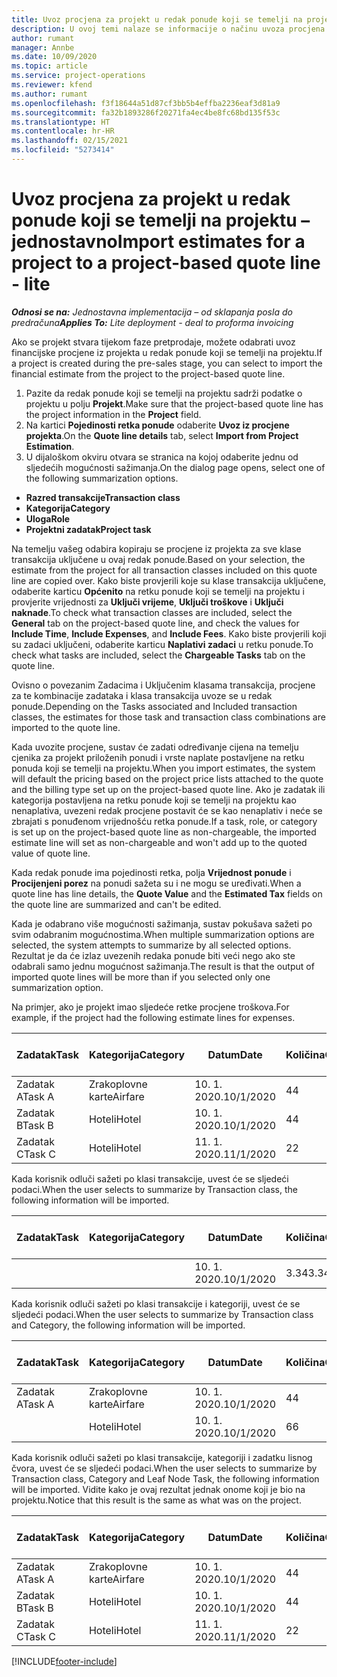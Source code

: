 ```yaml
---
title: Uvoz procjena za projekt u redak ponude koji se temelji na projektu – jednostavno
description: U ovoj temi nalaze se informacije o načinu uvoza procjena iz projekta u redak ponude.
author: rumant
manager: Annbe
ms.date: 10/09/2020
ms.topic: article
ms.service: project-operations
ms.reviewer: kfend
ms.author: rumant
ms.openlocfilehash: f3f18644a51d87cf3bb5b4effba2236eaf3d81a9
ms.sourcegitcommit: fa32b1893286f20271fa4ec4be8fc68bd135f53c
ms.translationtype: HT
ms.contentlocale: hr-HR
ms.lasthandoff: 02/15/2021
ms.locfileid: "5273414"
---
```

# <a name="import-estimates-for-a-project-to-a-project-based-quote-line---lite"></a><span data-ttu-id="2109e-103">Uvoz procjena za projekt u redak ponude koji se temelji na projektu – jednostavno</span><span class="sxs-lookup"><span data-stu-id="2109e-103">Import estimates for a project to a project-based quote line - lite</span></span>

<span data-ttu-id="2109e-104">_**Odnosi se na:** Jednostavna implementacija – od sklapanja posla do predračuna_</span><span class="sxs-lookup"><span data-stu-id="2109e-104">_**Applies To:** Lite deployment - deal to proforma invoicing_</span></span>

<span data-ttu-id="2109e-105">Ako se projekt stvara tijekom faze pretprodaje, možete odabrati uvoz financijske procjene iz projekta u redak ponude koji se temelji na projektu.</span><span class="sxs-lookup"><span data-stu-id="2109e-105">If a project is created during the pre-sales stage, you can select to import the financial estimate from the project to the project-based quote line.</span></span>

1. <span data-ttu-id="2109e-106">Pazite da redak ponude koji se temelji na projektu sadrži podatke o projektu u polju **Projekt**.</span><span class="sxs-lookup"><span data-stu-id="2109e-106">Make sure that the project-based quote line has the project information in the **Project** field.</span></span>
2. <span data-ttu-id="2109e-107">Na kartici **Pojedinosti retka ponude** odaberite **Uvoz iz procjene projekta**.</span><span class="sxs-lookup"><span data-stu-id="2109e-107">On the **Quote line details** tab, select **Import from Project Estimation**.</span></span>
3. <span data-ttu-id="2109e-108">U dijaloškom okviru otvara se stranica na kojoj odaberite jednu od sljedećih mogućnosti sažimanja.</span><span class="sxs-lookup"><span data-stu-id="2109e-108">On the dialog page opens, select one of the following summarization options.</span></span>

  - <span data-ttu-id="2109e-109">**Razred transakcije**</span><span class="sxs-lookup"><span data-stu-id="2109e-109">**Transaction class**</span></span>
  - <span data-ttu-id="2109e-110">**Kategorija**</span><span class="sxs-lookup"><span data-stu-id="2109e-110">**Category**</span></span>
  - <span data-ttu-id="2109e-111">**Uloga**</span><span class="sxs-lookup"><span data-stu-id="2109e-111">**Role**</span></span> 
  - <span data-ttu-id="2109e-112">**Projektni zadatak**</span><span class="sxs-lookup"><span data-stu-id="2109e-112">**Project task**</span></span>

<span data-ttu-id="2109e-113">Na temelju vašeg odabira kopiraju se procjene iz projekta za sve klase transakcija uključene u ovaj redak ponude.</span><span class="sxs-lookup"><span data-stu-id="2109e-113">Based on your selection, the estimate from the project for all transaction classes included on this quote line are copied over.</span></span> <span data-ttu-id="2109e-114">Kako biste provjerili koje su klase transakcija uključene, odaberite karticu **Općenito** na retku ponude koji se temelji na projektu i provjerite vrijednosti za **Uključi vrijeme**, **Uključi troškove** i **Uključi naknade**.</span><span class="sxs-lookup"><span data-stu-id="2109e-114">To check what transaction classes are included, select the **General** tab on the project-based quote line, and check the values for **Include Time**, **Include Expenses**, and **Include Fees**.</span></span>  <span data-ttu-id="2109e-115">Kako biste provjerili koji su zadaci uključeni, odaberite karticu **Naplativi zadaci** u retku ponude.</span><span class="sxs-lookup"><span data-stu-id="2109e-115">To check what tasks are included, select the **Chargeable Tasks** tab on the quote line.</span></span>

<span data-ttu-id="2109e-116">Ovisno o povezanim Zadacima i Uključenim klasama transakcija, procjene za te kombinacije zadataka i klasa transakcija uvoze se u redak ponude.</span><span class="sxs-lookup"><span data-stu-id="2109e-116">Depending on the Tasks associated and Included transaction classes, the estimates for those task and transaction class combinations are imported to the quote line.</span></span>

<span data-ttu-id="2109e-117">Kada uvozite procjene, sustav će zadati određivanje cijena na temelju cjenika za projekt priloženih ponudi i vrste naplate postavljene na retku ponuda koji se temelji na projektu.</span><span class="sxs-lookup"><span data-stu-id="2109e-117">When you import estimates, the system will default the pricing based on the project price lists attached to the quote and the billing type set up on the project-based quote line.</span></span> <span data-ttu-id="2109e-118">Ako je zadatak ili kategorija postavljena na retku ponude koji se temelji na projektu kao nenaplativa, uvezeni redak procjene postavit će se kao nenaplativ i neće se zbrajati s ponuđenom vrijednošću retka ponude.</span><span class="sxs-lookup"><span data-stu-id="2109e-118">If a task, role, or category is set up on the project-based quote line as non-chargeable, the imported estimate line will set as non-chargeable and won't add up to the quoted value of quote line.</span></span>

<span data-ttu-id="2109e-119">Kada redak ponude ima pojedinosti retka, polja **Vrijednost ponude** i **Procijenjeni porez** na ponudi sažeta su i ne mogu se uređivati.</span><span class="sxs-lookup"><span data-stu-id="2109e-119">When a quote line has line details, the **Quote Value** and the **Estimated Tax** fields on the quote line are summarized and can't be edited.</span></span>

<span data-ttu-id="2109e-120">Kada je odabrano više mogućnosti sažimanja, sustav pokušava sažeti po svim odabranim mogućnostima.</span><span class="sxs-lookup"><span data-stu-id="2109e-120">When multiple summarization options are selected, the system attempts to summarize by all selected options.</span></span> <span data-ttu-id="2109e-121">Rezultat je da će izlaz uvezenih redaka ponude biti veći nego ako ste odabrali samo jednu mogućnost sažimanja.</span><span class="sxs-lookup"><span data-stu-id="2109e-121">The result is that the output of imported quote lines will be more than if you selected only one summarization option.</span></span>

<span data-ttu-id="2109e-122">Na primjer, ako je projekt imao sljedeće retke procjene troškova.</span><span class="sxs-lookup"><span data-stu-id="2109e-122">For example, if the project had the following estimate lines for expenses.</span></span>

| <span data-ttu-id="2109e-123">Zadatak</span><span class="sxs-lookup"><span data-stu-id="2109e-123">Task</span></span> | <span data-ttu-id="2109e-124">Kategorija</span><span class="sxs-lookup"><span data-stu-id="2109e-124">Category</span></span> | <span data-ttu-id="2109e-125">Datum</span><span class="sxs-lookup"><span data-stu-id="2109e-125">Date</span></span> | <span data-ttu-id="2109e-126">Količina</span><span class="sxs-lookup"><span data-stu-id="2109e-126">Quantity</span></span> | <span data-ttu-id="2109e-127">Jedinična cijena</span><span class="sxs-lookup"><span data-stu-id="2109e-127">Unit price</span></span> | <span data-ttu-id="2109e-128">Iznos</span><span class="sxs-lookup"><span data-stu-id="2109e-128">Amount</span></span> |
| --- | --- | --- | --- | --- | --- |
| <span data-ttu-id="2109e-129">Zadatak A</span><span class="sxs-lookup"><span data-stu-id="2109e-129">Task A</span></span> | <span data-ttu-id="2109e-130">Zrakoplovne karte</span><span class="sxs-lookup"><span data-stu-id="2109e-130">Airfare</span></span> | <span data-ttu-id="2109e-131">10. 1. 2020.</span><span class="sxs-lookup"><span data-stu-id="2109e-131">10/1/2020</span></span> | <span data-ttu-id="2109e-132">4</span><span class="sxs-lookup"><span data-stu-id="2109e-132">4</span></span> | <span data-ttu-id="2109e-133">400</span><span class="sxs-lookup"><span data-stu-id="2109e-133">400</span></span> | <span data-ttu-id="2109e-134">1600</span><span class="sxs-lookup"><span data-stu-id="2109e-134">1600</span></span> |
| <span data-ttu-id="2109e-135">Zadatak B</span><span class="sxs-lookup"><span data-stu-id="2109e-135">Task B</span></span> | <span data-ttu-id="2109e-136">Hoteli</span><span class="sxs-lookup"><span data-stu-id="2109e-136">Hotel</span></span> | <span data-ttu-id="2109e-137">10. 1. 2020.</span><span class="sxs-lookup"><span data-stu-id="2109e-137">10/1/2020</span></span> | <span data-ttu-id="2109e-138">4</span><span class="sxs-lookup"><span data-stu-id="2109e-138">4</span></span> | <span data-ttu-id="2109e-139">200</span><span class="sxs-lookup"><span data-stu-id="2109e-139">200</span></span> | <span data-ttu-id="2109e-140">800</span><span class="sxs-lookup"><span data-stu-id="2109e-140">800</span></span> |
| <span data-ttu-id="2109e-141">Zadatak C</span><span class="sxs-lookup"><span data-stu-id="2109e-141">Task C</span></span> | <span data-ttu-id="2109e-142">Hoteli</span><span class="sxs-lookup"><span data-stu-id="2109e-142">Hotel</span></span> | <span data-ttu-id="2109e-143">11. 1. 2020.</span><span class="sxs-lookup"><span data-stu-id="2109e-143">11/1/2020</span></span> | <span data-ttu-id="2109e-144">2</span><span class="sxs-lookup"><span data-stu-id="2109e-144">2</span></span> | <span data-ttu-id="2109e-145">200</span><span class="sxs-lookup"><span data-stu-id="2109e-145">200</span></span> | <span data-ttu-id="2109e-146">400</span><span class="sxs-lookup"><span data-stu-id="2109e-146">400</span></span> |

<span data-ttu-id="2109e-147">Kada korisnik odluči sažeti po klasi transakcije, uvest će se sljedeći podaci.</span><span class="sxs-lookup"><span data-stu-id="2109e-147">When the user selects to summarize by Transaction class, the following information will be imported.</span></span>

| <span data-ttu-id="2109e-148">Zadatak</span><span class="sxs-lookup"><span data-stu-id="2109e-148">Task</span></span> | <span data-ttu-id="2109e-149">Kategorija</span><span class="sxs-lookup"><span data-stu-id="2109e-149">Category</span></span> | <span data-ttu-id="2109e-150">Datum</span><span class="sxs-lookup"><span data-stu-id="2109e-150">Date</span></span> | <span data-ttu-id="2109e-151">Količina</span><span class="sxs-lookup"><span data-stu-id="2109e-151">Quantity</span></span> | <span data-ttu-id="2109e-152">Jedinična cijena</span><span class="sxs-lookup"><span data-stu-id="2109e-152">Unit price</span></span> | <span data-ttu-id="2109e-153">Iznos</span><span class="sxs-lookup"><span data-stu-id="2109e-153">Amount</span></span> |
| --- | --- | --- | --- | --- | --- |
|||<span data-ttu-id="2109e-154">10. 1. 2020.</span><span class="sxs-lookup"><span data-stu-id="2109e-154">10/1/2020</span></span> | <span data-ttu-id="2109e-155">3.34</span><span class="sxs-lookup"><span data-stu-id="2109e-155">3.34</span></span> | <span data-ttu-id="2109e-156">840</span><span class="sxs-lookup"><span data-stu-id="2109e-156">840</span></span> | <span data-ttu-id="2109e-157">2800</span><span class="sxs-lookup"><span data-stu-id="2109e-157">2800</span></span> |

<span data-ttu-id="2109e-158">Kada korisnik odluči sažeti po klasi transakcije i kategoriji, uvest će se sljedeći podaci.</span><span class="sxs-lookup"><span data-stu-id="2109e-158">When the user selects to summarize by Transaction class and Category, the following information will be imported.</span></span>

| <span data-ttu-id="2109e-159">Zadatak</span><span class="sxs-lookup"><span data-stu-id="2109e-159">Task</span></span> | <span data-ttu-id="2109e-160">Kategorija</span><span class="sxs-lookup"><span data-stu-id="2109e-160">Category</span></span> | <span data-ttu-id="2109e-161">Datum</span><span class="sxs-lookup"><span data-stu-id="2109e-161">Date</span></span> | <span data-ttu-id="2109e-162">Količina</span><span class="sxs-lookup"><span data-stu-id="2109e-162">Quantity</span></span> | <span data-ttu-id="2109e-163">Jedinična cijena</span><span class="sxs-lookup"><span data-stu-id="2109e-163">Unit price</span></span> | <span data-ttu-id="2109e-164">Iznos</span><span class="sxs-lookup"><span data-stu-id="2109e-164">Amount</span></span> |
| --- | --- | --- | --- | --- | --- |
| <span data-ttu-id="2109e-165">Zadatak A</span><span class="sxs-lookup"><span data-stu-id="2109e-165">Task A</span></span> | <span data-ttu-id="2109e-166">Zrakoplovne karte</span><span class="sxs-lookup"><span data-stu-id="2109e-166">Airfare</span></span> | <span data-ttu-id="2109e-167">10. 1. 2020.</span><span class="sxs-lookup"><span data-stu-id="2109e-167">10/1/2020</span></span> | <span data-ttu-id="2109e-168">4</span><span class="sxs-lookup"><span data-stu-id="2109e-168">4</span></span> | <span data-ttu-id="2109e-169">400</span><span class="sxs-lookup"><span data-stu-id="2109e-169">400</span></span> | <span data-ttu-id="2109e-170">1600</span><span class="sxs-lookup"><span data-stu-id="2109e-170">1600</span></span> |
| | <span data-ttu-id="2109e-171">Hoteli</span><span class="sxs-lookup"><span data-stu-id="2109e-171">Hotel</span></span> | <span data-ttu-id="2109e-172">10. 1. 2020.</span><span class="sxs-lookup"><span data-stu-id="2109e-172">10/1/2020</span></span> | <span data-ttu-id="2109e-173">6</span><span class="sxs-lookup"><span data-stu-id="2109e-173">6</span></span> | <span data-ttu-id="2109e-174">200</span><span class="sxs-lookup"><span data-stu-id="2109e-174">200</span></span> | <span data-ttu-id="2109e-175">1200</span><span class="sxs-lookup"><span data-stu-id="2109e-175">1200</span></span> |

<span data-ttu-id="2109e-176">Kada korisnik odluči sažeti po klasi transakcije, kategoriji i zadatku lisnog čvora, uvest će se sljedeći podaci.</span><span class="sxs-lookup"><span data-stu-id="2109e-176">When the user selects to summarize by Transaction class, Category and Leaf Node Task, the following information will be imported.</span></span> <span data-ttu-id="2109e-177">Vidite kako je ovaj rezultat jednak onome koji je bio na projektu.</span><span class="sxs-lookup"><span data-stu-id="2109e-177">Notice that this result is the same as what was on the project.</span></span>

| <span data-ttu-id="2109e-178">Zadatak</span><span class="sxs-lookup"><span data-stu-id="2109e-178">Task</span></span> | <span data-ttu-id="2109e-179">Kategorija</span><span class="sxs-lookup"><span data-stu-id="2109e-179">Category</span></span> | <span data-ttu-id="2109e-180">Datum</span><span class="sxs-lookup"><span data-stu-id="2109e-180">Date</span></span> | <span data-ttu-id="2109e-181">Količina</span><span class="sxs-lookup"><span data-stu-id="2109e-181">Quantity</span></span> | <span data-ttu-id="2109e-182">Jedinična cijena</span><span class="sxs-lookup"><span data-stu-id="2109e-182">Unit price</span></span> | <span data-ttu-id="2109e-183">Iznos</span><span class="sxs-lookup"><span data-stu-id="2109e-183">Amount</span></span> |
| --- | --- | --- | --- | --- | --- |
| <span data-ttu-id="2109e-184">Zadatak A</span><span class="sxs-lookup"><span data-stu-id="2109e-184">Task A</span></span> | <span data-ttu-id="2109e-185">Zrakoplovne karte</span><span class="sxs-lookup"><span data-stu-id="2109e-185">Airfare</span></span> | <span data-ttu-id="2109e-186">10. 1. 2020.</span><span class="sxs-lookup"><span data-stu-id="2109e-186">10/1/2020</span></span> | <span data-ttu-id="2109e-187">4</span><span class="sxs-lookup"><span data-stu-id="2109e-187">4</span></span> | <span data-ttu-id="2109e-188">400</span><span class="sxs-lookup"><span data-stu-id="2109e-188">400</span></span> | <span data-ttu-id="2109e-189">1600</span><span class="sxs-lookup"><span data-stu-id="2109e-189">1600</span></span> |
| <span data-ttu-id="2109e-190">Zadatak B</span><span class="sxs-lookup"><span data-stu-id="2109e-190">Task B</span></span> | <span data-ttu-id="2109e-191">Hoteli</span><span class="sxs-lookup"><span data-stu-id="2109e-191">Hotel</span></span> | <span data-ttu-id="2109e-192">10. 1. 2020.</span><span class="sxs-lookup"><span data-stu-id="2109e-192">10/1/2020</span></span> | <span data-ttu-id="2109e-193">4</span><span class="sxs-lookup"><span data-stu-id="2109e-193">4</span></span> | <span data-ttu-id="2109e-194">200</span><span class="sxs-lookup"><span data-stu-id="2109e-194">200</span></span> | <span data-ttu-id="2109e-195">800</span><span class="sxs-lookup"><span data-stu-id="2109e-195">800</span></span> |
| <span data-ttu-id="2109e-196">Zadatak C</span><span class="sxs-lookup"><span data-stu-id="2109e-196">Task C</span></span> | <span data-ttu-id="2109e-197">Hoteli</span><span class="sxs-lookup"><span data-stu-id="2109e-197">Hotel</span></span> | <span data-ttu-id="2109e-198">11. 1. 2020.</span><span class="sxs-lookup"><span data-stu-id="2109e-198">11/1/2020</span></span> | <span data-ttu-id="2109e-199">2</span><span class="sxs-lookup"><span data-stu-id="2109e-199">2</span></span> | <span data-ttu-id="2109e-200">200</span><span class="sxs-lookup"><span data-stu-id="2109e-200">200</span></span> | <span data-ttu-id="2109e-201">400</span><span class="sxs-lookup"><span data-stu-id="2109e-201">400</span></span> |


[!INCLUDE[footer-include](../../includes/footer-banner.md)]